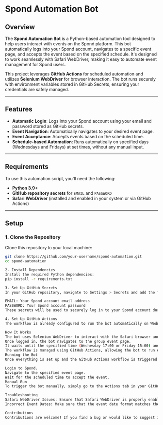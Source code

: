 # Spond Automation Bot

## Overview
The **Spond Automation Bot** is a Python-based automation tool designed to help users interact with events on the Spond platform. This bot automatically logs into your Spond account, navigates to a specific event page, and accepts the event based on the specified schedule. It's designed to work seamlessly with Safari WebDriver, making it easy to automate event management for Spond users.

This project leverages **GitHub Actions** for scheduled automation and utilizes **Selenium WebDriver** for browser interaction. The bot runs securely with environment variables stored in GitHub Secrets, ensuring your credentials are safely managed.

---

## Features
- **Automatic Login**: Logs into your Spond account using your email and password stored as GitHub secrets.
- **Event Navigation**: Automatically navigates to your desired event page.
- **Event Acceptance**: Accepts events based on the scheduled time.
- **Schedule-based Automation**: Runs automatically on specified days (Wednesdays and Fridays) at set times, without any manual input.

---

## Requirements

To use this automation script, you'll need the following:

- **Python 3.9+**
- **GitHub repository secrets** for `EMAIL` and `PASSWORD`
- **Safari WebDriver** (installed and enabled in your system or via GitHub Actions)

---

## Setup

### 1. Clone the Repository
Clone this repository to your local machine:
```bash
git clone https://github.com/your-username/spond-automation.git
cd spond-automation

2. Install Dependencies
Install the required Python dependencies:
pip install -r requirements.txt

3. Set Up GitHub Secrets
In your GitHub repository, navigate to Settings > Secrets and add the following secrets:

EMAIL: Your Spond account email address
PASSWORD: Your Spond account password
These secrets will be used to securely log in to your Spond account during the automation process.

4. Set Up GitHub Actions
The workflow is already configured to run the bot automatically on Wednesdays at 17:00 UTC and Fridays at 15:00 UTC. You can modify the schedule in the .github/workflows/spond_automation.yml file if needed.

How It Works
The bot uses Selenium WebDriver to interact with the Safari browser and automate the login process on the Spond platform.
Once logged in, the bot navigates to the group event page.
It waits until the specified time (Wednesday 17:00 or Friday 15:00) and then accepts the event automatically.
The workflow is managed using GitHub Actions, allowing the bot to run on a schedule without manual intervention.
Running the Bot
Once everything is set up and the GitHub Actions workflow is triggered (either manually or on the specified schedule), the bot will:

Login to Spond.
Navigate to the specified event page.
Wait for the scheduled time to accept the event.
Manual Run
To trigger the bot manually, simply go to the Actions tab in your GitHub repository and manually trigger the workflow.

Troubleshooting
Safari WebDriver Issues: Ensure that Safari WebDriver is properly enabled. If you encounter any issues running it in GitHub Actions, check the SafariDriver installation logs.
Incorrect Event Dates: Make sure that the event date format matches the expected format. If you run into issues parsing the event time, check the Spond page for updates in the event time format.

Contributions
Contributions are welcome! If you find a bug or would like to suggest improvements, feel free to fork the repository and submit a pull request. We appreciate any help to make this project better!
